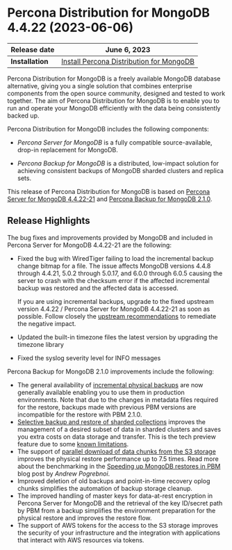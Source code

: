 # Percona Distribution for MongoDB 4.4.22 (2023-06-06)


| **Release date** | June 6, 2023 |
|----------------- | ---------------- | 
| **Installation** | [Install Percona Distribution for MongoDB](installation.md) |

Percona Distribution for MongoDB is a freely available MongoDB database alternative, giving you a single solution that combines enterprise components from the open source community, designed and tested to work together. The aim of Percona Distribution for MongoDB is to enable you to run and operate your
MongoDB efficiently with the data being consistently backed up.

Percona Distribution for MongoDB includes the following components:

* *Percona Server for MongoDB* is a fully compatible source-available, drop-in replacement
for MongoDB.

* *Percona Backup for MongoDB* is a distributed, low-impact solution for achieving
consistent backups of MongoDB sharded clusters and replica sets.

This release of Percona Distribution for MongoDB is based on [Percona Server for MongoDB 4.4.22-21](https://docs.percona.com/percona-server-for-mongodb/4.4/release_notes/4.4.22-21.html) and [Percona Backup for MongoDB 2.1.0](https://docs.percona.com/percona-backup-mongodb/release-notes/2.1.0.html).


## Release Highlights

The bug fixes and improvements provided by MongoDB and included in Percona Server for MongoDB 4.4.22-21 are the following:

* Fixed the bug with WiredTiger failing to load the incremental backup change bitmap for a file. The issue affects MongoDB versions 4.4.8 through 4.4.21, 5.0.2 through 5.0.17, and 6.0.0 through 6.0.5 causing the server to crash with the checksum error if the affected incremental backup was restored and the affected data is accessed.

    If you are using incremental backups, upgrade to the fixed upstream version 4.4.22 / Percona Server for MongoDB 4.4.22-21 as soon as possible. Follow closely the [upstream recommendations](https://jira.mongodb.org/browse/WT-10551) to remediate the negative impact.  

* Updated the built-in timezone files the latest version by upgrading the timezone library

* Fixed the syslog severity level for INFO messages 

Percona Backup for MongoDB 2.1.0 improvements include the following:

* The general availability of [incremental physical backups](https://docs.percona.com/percona-backup-mongodb/features/incremental-backup.html) are now generally available enabling you to use them in production environments. Note that due to the changes in metadata files required for the restore, backups made with previous PBM versions are incompatible for the restore with PBM 2.1.0. 
* [Selective backup and restore of sharded collections](https://docs.percona.com/percona-backup-mongodb/features/selective-backup.html#sharded-collections) improves the management of a desired subset of data in sharded clusters and saves you extra costs on data storage and transfer. This is the tech preview feature due to some [known limitations](https://docs.percona.com/percona-backup-mongodb/features/selective-backup.html#known-limitations).
* The support of [parallel download of data chunks from the S3 storage](https://docs.percona.com/percona-backup-mongodb/usage/restore.html#parallel-data-download) improves the physical restore performance up to 7.5 times. Read more about the benchmarking in the [Speeding up MongoDB restores in PBM](https://www.percona.com/blog/speeding-up-database-restores-in-pbm) blog post by *Andrew Pogrebnoi*.
* Improved deletion of old backups and point-in-time recovery oplog chunks simplifies the automation of backup storage cleanup.
* The improved handling of master keys for data-at-rest encryption in Percona Server for MongoDB and the retrieval of the key ID/secret path by PBM from a backup simplifies the environment preparation for the physical restore and improves the restore flow.
* The support of AWS tokens for the access to the S3 storage improves the security of your infrastructure and the integration with applications that interact with AWS resources via tokens.
